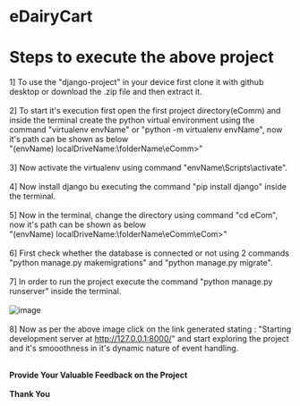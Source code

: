 # eDairyCart

# Steps to execute the above project

1] To use the "django-project" in your device first clone it with github desktop or download the .zip file and then extract it.
<br><br>
2] To start it's execution first open the first project directory(eComm) and inside the terminal create the python virtual environment using the command "virtualenv envName" or "python -m virtualenv envName", now it's path can be shown as below <br>
"(envName) localDriveName:\folderName\eComm>"
<br><br>
3] Now activate the virtualenv using command "envName\Scripts\activate".
<br><br>
4] Now install django bu executing the command "pip install django" inside the terminal.
<br><br>
5] Now in the terminal, change the directory using command "cd eCom", now it's path can be shown as below <br>
"(envName) localDriveName:\folderName\eComm\eCom>"
<br><br>
6] First check whether the database is connected or not using 2 commands "python manage.py makemigrations" and "python manage.py migrate".
<br><br>
7] In order to run the project execute the command "python manage.py runserver" inside the terminal. 
<br><br>
![image](https://github.com/SiddheshP1996/eDairyCart/assets/67057053/a47266b6-6bcd-4b53-9299-05f68f9e8e0a)
<br><br>
8] Now as per the above image click on the link generated stating : "Starting development server at http://127.0.0.1:8000/" and start exploring the project and it's smooothness in it's dynamic nature of event handling.
<br><br>

**Provide Your Valuable Feedback on the Project**
<br><br>
**Thank You**
<br><br>
